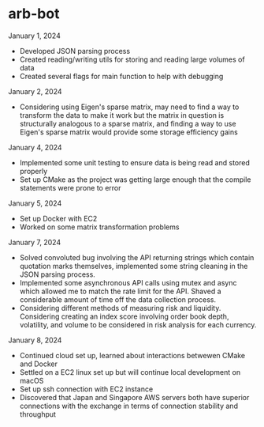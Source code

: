 # arb-bot

January 1, 2024
- Developed JSON parsing process
- Created reading/writing utils for storing and reading large volumes of data
- Created several flags for main function to help with debugging

January 2, 2024
- Considering using Eigen's sparse matrix, may need to find a way to transform the data to make it work but the matrix in question is structurally analogous to a sparse matrix, and finding a way to use Eigen's sparse matrix would provide some storage efficiency gains

January 4, 2024
- Implemented some unit testing to ensure data is being read and stored properly
- Set up CMake as the project was getting large enough that the compile statements were prone to error

January 5, 2024
- Set up Docker with EC2
- Worked on some matrix transformation problems

January 7, 2024
- Solved convoluted bug involving the API returning strings which contain quotation marks themselves, implemented some string cleaning in the JSON parsing process.
- Implemented some asynchronous API calls using mutex and async which allowed me to match the rate limit for the API. Shaved a considerable amount of time off the data collection process.
- Considering different methods of measuring risk and liquidity. Considering creating an index score involving order book depth, volatility, and volume to be considered in risk analysis for each currency.

January 8, 2024
- Continued cloud set up, learned about interactions betwewen CMake and Docker
- Settled on a EC2 linux set up but will continue local development on macOS
- Set up ssh connection with EC2 instance
- Discovered that Japan and Singapore AWS servers both have superior connections with the exchange in terms of connection stability and throughput
